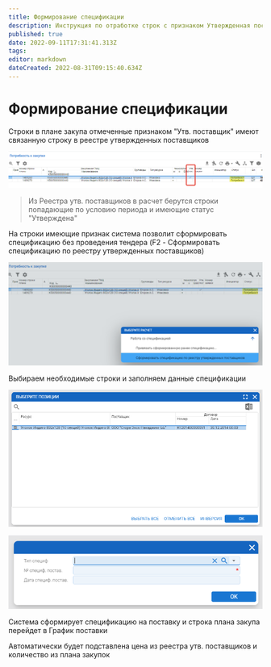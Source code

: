```yaml
---
title: Формирование спецификации
description: Инструкция по отработке строк с признаком Утвержденная поставка
published: true
date: 2022-09-11T17:31:41.313Z
tags: 
editor: markdown
dateCreated: 2022-08-31T09:15:40.634Z
---
```


# Формирование спецификации

Строки в плане закупа отмеченные признаком "Утв. поставщик" имеют связанную строку в реестре утвержденных поставщиков

![](<../../assets/image (460).png>)

>Из Реестра утв. поставщиков в расчет берутся строки попадающие по условию периода и имеющие статус "Утверждена"

На строки имеющие признак система позволит сформировать спецификацию без проведения тендера (F2 - Сформировать спецификацию по реестру утвержденных поставщиков)

![](<../../assets/image (147).png>)

Выбираем необходимые строки и заполняем данные спецификации

![](<../../assets/image (282).png>)

![](<../../assets/image (445).png>)

Система сформирует спецификацию на поставку и строка плана закупа перейдет в График поставки

Автоматически будет подставлена цена из реестра утв. поставщиков и количество из плана закупок
